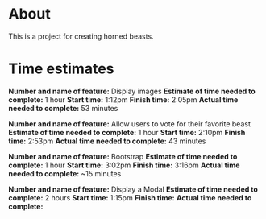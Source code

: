 # About
This is a project for creating horned beasts.

# Time estimates
**Number and name of feature:** Display images
**Estimate of time needed to complete:** 1 hour
**Start time:** 1:12pm
**Finish time:** 2:05pm
**Actual time needed to complete:** 53 minutes

**Number and name of feature:** Allow users to vote for their favorite beast
**Estimate of time needed to complete:** 1 hour
**Start time:** 2:10pm
**Finish time:** 2:53pm
**Actual time needed to complete:** 43 minutes

**Number and name of feature:** Bootstrap
**Estimate of time needed to complete:** 1 hour
**Start time:** 3:02pm
**Finish time:** 3:16pm
**Actual time needed to complete:** ~15 minutes

**Number and name of feature:** Display a Modal
**Estimate of time needed to complete:** 2 hours
**Start time:** 1:15pm
**Finish time:** 
**Actual time needed to complete:**